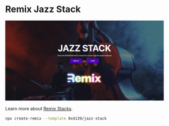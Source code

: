 # Remix Jazz Stack

![The Remix Jazz Stack](./assets/images/readme.png)

Learn more about [Remix Stacks](https://remix.run/stacks).

```bash
npx create-remix --template 0x4139/jazz-stack
```

